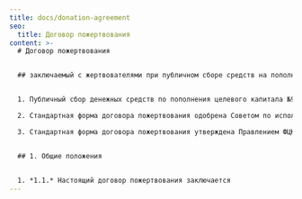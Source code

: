 ```yaml
---
title: docs/donation-agreement
seo:
  title: Договор пожертвования
content: >-
  # Договор пожертвования


  ## заключаемый с жертвователями при публичном сборе средств на пополнения Целевого капитала №9 "Базовый жизненный стандарт для студентов МФТИ"


  1. Публичный сбор денежных средств по пополнения целевого капитала №9 "Базовый жизненный стандарт для студентов МФТИ" ФЦК МФТИ объявлен 24.12.2020 (Протокол Правления от 18.11.2020 №5-2020)

  2. Стандартная форма договора пожертвования одобрена Советом по использованию капитала №9 "Базовый жизненный стандарт для студентов МФТИ" (Протокол от 17.12.2020 №1-2020)

  3. Стандартная форма договора пожертвования утверждена Правлением ФЦК МФТИ (Протокол от 18.12.2020 №5-2020)


  ## 1. Общие положения


  1. *1.1.* Настоящий договор пожертвования заключается
---
```

